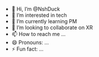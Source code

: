 - 👋 Hi, I’m @NshDuck
- 👀 I’m interested in tech    
- 🌱 I’m currently learning PM
- 💞️ I’m looking to collaborate on XR
- 📫 How to reach me ...
- 😄 Pronouns: ...
- ⚡ Fun fact: ...

<!---
NshDuck/NshDuck is a ✨ special ✨ repository because its `README.md` (this file) appears on your GitHub profile.
You can click the Preview link to take a look at your changes.
--->
